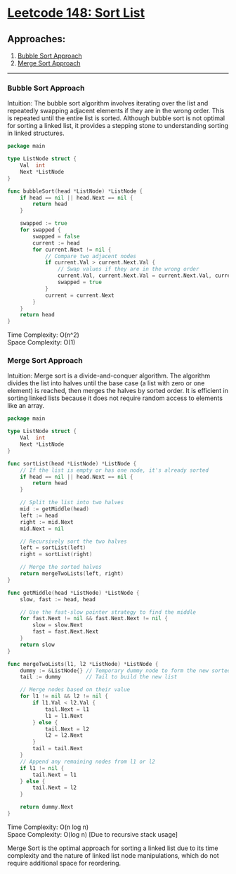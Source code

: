 # [Leetcode 148: Sort List](https://leetcode.com/problems/sort-list/)

## Approaches:
1. [Bubble Sort Approach](#bubble-sort-approach)
2. [Merge Sort Approach](#merge-sort-approach)

---

### Bubble Sort Approach

Intuition:
The bubble sort algorithm involves iterating over the list and repeatedly swapping adjacent elements if they are in the wrong order. This is repeated until the entire list is sorted. Although bubble sort is not optimal for sorting a linked list, it provides a stepping stone to understanding sorting in linked structures.

```go
package main

type ListNode struct {
    Val  int
    Next *ListNode
}

func bubbleSort(head *ListNode) *ListNode {
    if head == nil || head.Next == nil {
        return head
    }

    swapped := true
    for swapped {
        swapped = false
        current := head
        for current.Next != nil {
            // Compare two adjacent nodes
            if current.Val > current.Next.Val {
                // Swap values if they are in the wrong order
                current.Val, current.Next.Val = current.Next.Val, current.Val
                swapped = true
            }
            current = current.Next
        }
    }
    return head
}
```
Time Complexity: O(n^2)   
Space Complexity: O(1)   

### Merge Sort Approach

Intuition:
Merge sort is a divide-and-conquer algorithm. The algorithm divides the list into halves until the base case (a list with zero or one element) is reached, then merges the halves by sorted order. It is efficient in sorting linked lists because it does not require random access to elements like an array.

```go
package main

type ListNode struct {
    Val  int
    Next *ListNode
}

func sortList(head *ListNode) *ListNode {
    // If the list is empty or has one node, it's already sorted
    if head == nil || head.Next == nil {
        return head
    }

    // Split the list into two halves
    mid := getMiddle(head)
    left := head
    right := mid.Next
    mid.Next = nil

    // Recursively sort the two halves
    left = sortList(left)
    right = sortList(right)

    // Merge the sorted halves
    return mergeTwoLists(left, right)
}

func getMiddle(head *ListNode) *ListNode {
    slow, fast := head, head

    // Use the fast-slow pointer strategy to find the middle
    for fast.Next != nil && fast.Next.Next != nil {
        slow = slow.Next
        fast = fast.Next.Next
    }
    return slow
}

func mergeTwoLists(l1, l2 *ListNode) *ListNode {
    dummy := &ListNode{} // Temporary dummy node to form the new sorted list
    tail := dummy        // Tail to build the new list

    // Merge nodes based on their value
    for l1 != nil && l2 != nil {
        if l1.Val < l2.Val {
            tail.Next = l1
            l1 = l1.Next
        } else {
            tail.Next = l2
            l2 = l2.Next
        }
        tail = tail.Next
    }
    // Append any remaining nodes from l1 or l2
    if l1 != nil {
        tail.Next = l1
    } else {
        tail.Next = l2
    }

    return dummy.Next
}
```

Time Complexity: O(n log n)   
Space Complexity: O(log n) [Due to recursive stack usage] 

Merge Sort is the optimal approach for sorting a linked list due to its time complexity and the nature of linked list node manipulations, which do not require additional space for reordering.

